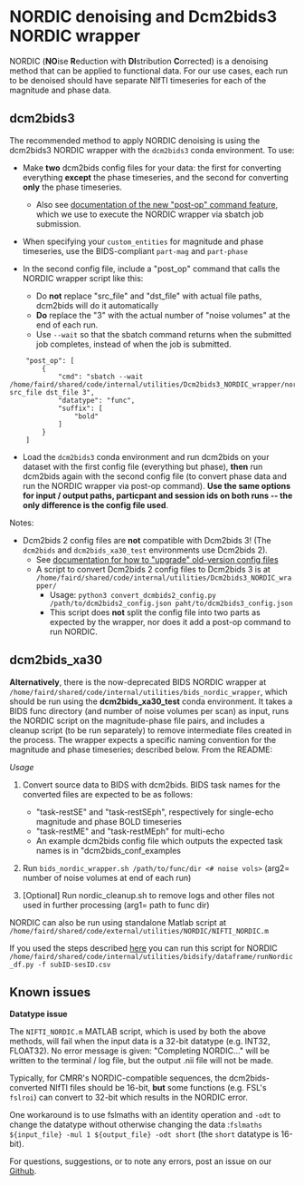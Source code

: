 # NORDIC denoising and Dcm2bids3 NORDIC wrapper

NORDIC (**NO**ise **R**eduction with **DI**stribution **C**orrected) is a denoising method that can be applied to functional data. For our use cases, each run to be denoised should have separate NIfTI timeseries for each of the magnitude and phase data.

## dcm2bids3

The recommended method to apply NORDIC denoising is using the dcm2bids3 NORDIC wrapper with the `dcm2bids3` conda environment. To use:

- Make **two** dcm2bids config files for your data: the first for converting everything **except** the phase timeseries, and the second for converting **only** the phase timeseries.

    - Also see [documentation of the new "post-op" command feature](https://unfmontreal.github.io/Dcm2Bids/3.0.2/how-to/use-advanced-commands/#post_op), which we use to execute the NORDIC wrapper via sbatch job submission.

- When specifying your `custom_entities` for magnitude and phase timeseries, use the BIDS-compliant `part-mag` and `part-phase` 
- In the second config file, include a "post_op" command that calls the NORDIC wrapper script like this:
    - Do **not** replace "src_file" and "dst_file" with actual file paths, dcm2bids will do it automatically 
    - **Do** replace the "3" with the actual number of "noise volumes" at the end of each run. 
    - Use `--wait` so that the sbatch command returns when the submitted job completes, instead of when the job is submitted.

```
    "post_op": [
        {
            "cmd": "sbatch --wait /home/faird/shared/code/internal/utilities/Dcm2bids3_NORDIC_wrapper/nordicsbatch.sh src_file dst_file 3",
            "datatype": "func",
            "suffix": [
                "bold"
            ]
        }
    ]
```
- Load the `dcm2bids3` conda environment and run dcm2bids on your dataset with the first config file (everything but phase), **then** run dcm2bids again with the second config file (to convert phase data and run the NORDIC wrapper via post-op command). **Use the same options for input / output paths, particpant and session ids on both runs -- the only difference is the config file used**.

Notes:
- Dcm2bids 2 config files are **not** compatible with Dcm2bids 3! (The `dcm2bids` and `dcm2bids_xa30_test` environments use Dcm2bids 2).
  -  See [documentation for how to "upgrade" old-version config files](https://unfmontreal.github.io/Dcm2Bids/3.0.2/upgrade/#description-keys)
  - A script to convert Dcm2bids 2 config files to Dcm2bids 3 is at `/home/faird/shared/code/internal/utilities/Dcm2bids3_NORDIC_wrapper/` 
    - Usage: `python3 convert_dcmbids2_config.py /path/to/dcm2bids2_config.json paht/to/dcm2bids3_config.json`
    - This script does **not** split the config file into two parts as expected by the wrapper, nor does it add a post-op command to run NORDIC.

## dcm2bids_xa30

**Alternatively**, there is the now-deprecated BIDS NORDIC wrapper at `/home/faird/shared/code/internal/utilities/bids_nordic_wrapper`, which should be run using the **dcm2bids_xa30_test** conda environment. It takes a BIDS func directory (and number of noise volumes per scan) as input, runs the NORDIC script on the magnitude-phase file pairs, and includes a cleanup script (to be run separately) to remove intermediate files created in the process. The wrapper expects a specific naming convention for the magnitude and phase timeseries; described below. From the README:

_Usage_

1. Convert source data to BIDS with dcm2bids. BIDS task names for the converted files are expected to be as follows:

    - "task-restSE" and "task-restSEph", respectively for single-echo magnitude and phase BOLD timeseries
    - "task-restME" and "task-restMEph" for multi-echo
    - An example dcm2bids config file which outputs the expected task names is in "dcm2bids_conf_examples

2. Run `bids_nordic_wrapper.sh /path/to/func/dir <# noise vols>` (arg2= number of noise volumes at end of each run)

3. [Optional] Run nordic_cleanup.sh to remove logs and other files not used in further processing  (arg1= path to func dir)

NORDIC can also be run using standalone Matlab script at `/home/faird/shared/code/external/utilities/NORDIC/NIFTI_NORDIC.m`
 
If you used the steps described [here](dcm2bids.md) you can run this script for NORDIC `/home/faird/shared/code/internal/utilities/bidsify/dataframe/runNordic_df.py -f subID-sesID.csv`

## Known issues

**Datatype issue**

The `NIFTI_NORDIC.m` MATLAB script, which is used by both the above methods, will fail when the input data is a 32-bit datatype (e.g. INT32, FLOAT32). No error message is given: "Completing NORDIC..." will be written to the terminal / log file, but the output .nii file will not be made. 

Typically, for CMRR's NORDIC-compatible sequences, the dcm2bids-converted NIfTI files should be 16-bit, **but** some functions (e.g. FSL's `fslroi`) can convert to 32-bit which results in the NORDIC error.

One workaround is to use fslmaths with an identity operation and `-odt` to change the datatype without otherwise changing the data :`fslmaths ${input_file} -mul 1 ${output_file} -odt short` (the `short` datatype is 16-bit).  


For questions, suggestions, or to note any errors, post an issue on our [Github](https://github.com/DCAN-Labs/cdni-brain/issues).